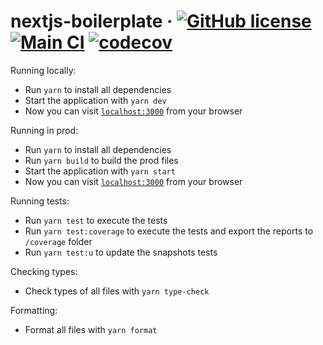 # nextjs-boilerplate &middot; [![GitHub license](https://img.shields.io/badge/license-MIT-blue.svg)](https://github.com/includeVitor/nextjs-boilerplate/blob/main/LICENSE) [![Main CI](https://github.com/includevitor/next13-boilerplate/actions/workflows/main.yml/badge.svg)](https://github.com/includevitor/next13-boilerplate/actions/workflows/main.yml) [![codecov](https://codecov.io/gh/includeVitor/nextjs-boilerplate/branch/main/graph/badge.svg?token=K9N64WL9L7)](https://codecov.io/gh/includeVitor/nextjs-boilerplate)

Running locally:
- Run `yarn` to install all dependencies
- Start the application with `yarn dev`
- Now you can visit [`localhost:3000`](http://localhost:3000) from your browser

Running in prod:
- Run `yarn` to install all dependencies
- Run `yarn build` to build the prod files 
- Start the application with `yarn start`
- Now you can visit [`localhost:3000`](http://localhost:3000) from your browser

Running tests:
- Run `yarn test` to execute the tests
- Run `yarn test:coverage` to execute the tests and export the reports to `/coverage` folder
- Run `yarn test:u` to update the snapshots tests

Checking types:
- Check types of all files with `yarn type-check`

Formatting:
- Format all files with `yarn format`
